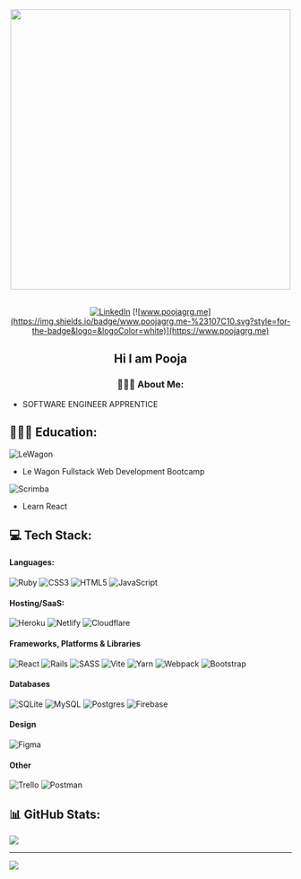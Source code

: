 <div align="center">
<img src="https://github.com/Anmol-Baranwal/Cool-GIFs-For-GitHub/assets/74038190/7d484dc9-68a9-4ee6-a767-aea59035c12d" width="500">
<br><br>

[![LinkedIn](https://img.shields.io/badge/linkedin-%230077B5.svg?style=for-the-badge&logo=linkedin&logoColor=white)](https://www.linkedin.com/in/pooja-gurung-o/)
[![www.poojagrg.me](https://img.shields.io/badge/www.poojagrg.me-%23107C10.svg?style=for-the-badge&logo=&logoColor=white)](https://www.poojagrg.me)
  
  ## Hi I am Pooja 
  ### 👷🏼‍♀️ About Me:

    
 </div>

  * SOFTWARE ENGINEER APPRENTICE






  
  





## 👩🏻‍🏫 Education:
![LeWagon](https://img.shields.io/badge/LeWagon-%23CC342D.svg?style=for-the-badge&logo=LeWagon&logoColor=white)
<br />
  - Le Wagon Fullstack Web Development Bootcamp

![Scrimba](https://img.shields.io/badge/scrimba-2B283A?style=for-the-badge&logo=scrimba&logoColor=white)
<br />
 - Learn React
  
  ## 💻 Tech Stack:
  #### Languages:
  ![Ruby](https://img.shields.io/badge/ruby-%23CC342D.svg?style=for-the-badge&logo=ruby&logoColor=white) ![CSS3](https://img.shields.io/badge/css3-%231572B6.svg?style=for-the-badge&logo=css3&logoColor=white) ![HTML5](https://img.shields.io/badge/html5-%23E34F26.svg?style=for-the-badge&logo=html5&logoColor=white) ![JavaScript](https://img.shields.io/badge/javascript-%23323330.svg?style=for-the-badge&logo=javascript&logoColor=%23F7DF1E) 

 #### Hosting/SaaS:
![Heroku](https://img.shields.io/badge/heroku-%23430098.svg?style=for-the-badge&logo=heroku&logoColor=white) ![Netlify](https://img.shields.io/badge/netlify-%23000000.svg?style=for-the-badge&logo=netlify&logoColor=#00C7B7) ![Cloudflare](https://img.shields.io/badge/Cloudflare-F38020?style=for-the-badge&logo=Cloudflare&logoColor=white) 

#### Frameworks, Platforms & Libraries
![React](https://img.shields.io/badge/react-%2320232a.svg?style=for-the-badge&logo=react&logoColor=%2361DAFB) ![Rails](https://img.shields.io/badge/rails-%23CC0000.svg?style=for-the-badge&logo=ruby-on-rails&logoColor=white) ![SASS](https://img.shields.io/badge/SASS-hotpink.svg?style=for-the-badge&logo=SASS&logoColor=white) ![Vite](https://img.shields.io/badge/vite-%23646CFF.svg?style=for-the-badge&logo=vite&logoColor=white) ![Yarn](https://img.shields.io/badge/yarn-%232C8EBB.svg?style=for-the-badge&logo=yarn&logoColor=white) ![Webpack](https://img.shields.io/badge/webpack-%238DD6F9.svg?style=for-the-badge&logo=webpack&logoColor=black) ![Bootstrap](https://img.shields.io/badge/bootstrap-%238511FA.svg?style=for-the-badge&logo=bootstrap&logoColor=white) 

#### Databases
![SQLite](https://img.shields.io/badge/sqlite-%2307405e.svg?style=for-the-badge&logo=sqlite&logoColor=white) ![MySQL](https://img.shields.io/badge/mysql-%2300000f.svg?style=for-the-badge&logo=mysql&logoColor=white) ![Postgres](https://img.shields.io/badge/postgres-%23316192.svg?style=for-the-badge&logo=postgresql&logoColor=white) ![Firebase](https://img.shields.io/badge/Firebase-039BE5?style=for-the-badge&logo=Firebase&logoColor=white) 

#### Design 
![Figma](https://img.shields.io/badge/figma-%23F24E1E.svg?style=for-the-badge&logo=figma&logoColor=white)

#### Other 
![Trello](https://img.shields.io/badge/Trello-%23026AA7.svg?style=for-the-badge&logo=Trello&logoColor=white) ![Postman](https://img.shields.io/badge/Postman-FF6C37?style=for-the-badge&logo=postman&logoColor=white)

  ## 📊 GitHub Stats:
  ![](https://github-readme-streak-stats.herokuapp.com/?user=Poozagg&theme=blueberry&hide_border=false)<br/>
  
  ---
  [![](https://visitcount.itsvg.in/api?id=Poozagg&icon=0&color=0)](https://visitcount.itsvg.in)

